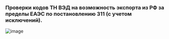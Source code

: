 ### Проверки кодов ТН ВЭД на возможность экспорта из РФ за пределы ЕАЭС по постановлению 311 (с учетом исключений).

![image](https://user-images.githubusercontent.com/102824147/200174538-81ab9a0b-5475-426e-b175-39c65fbac1c1.png)
